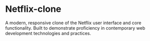 # Netflix-clone
A modern, responsive clone of the Netflix user interface and core functionality. Built to demonstrate proficiency in contemporary web development technologies and practices.

